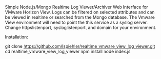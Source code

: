 Simple Node.js/Mongo Realtime Log Viewer/Archiver Web Interface for VMware Horizon View. Logs can be filtered on selected attributes and can be viewed in realtime or searched from the Mongo database. The Vmware View environment will need to point the this service as a syslog server. Change httpslistenport, sysloglistenport, and domain for your environment.

Installation:

git clone https://github.com/lspiehler/realtime_vmware_view_log_viewer.git
cd realtime_vmware_view_log_viewer
npm install
node index.js
